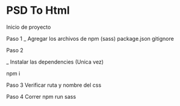 # PSD To Html


Inicio de proyecto

Paso 1
_ Agregar los archivos de npm (sass)
  package.json
	gitignore

Paso 2

_ Instalar las dependencies (Unica vez)

npm i

Paso 3
Verificar ruta y nombre del css

Paso 4
Correr npm run sass